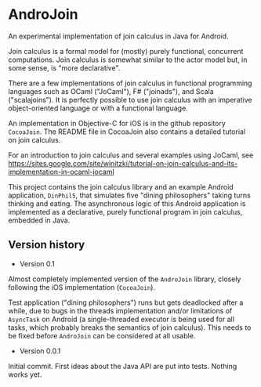 AndroJoin
=========

An experimental implementation of join calculus in Java for Android.

Join calculus is a formal model for (mostly) purely functional, concurrent computations. Join calculus is somewhat similar to the actor model but, in some sense, is "more declarative".

There are a few implementations of join calculus in functional programming languages such as OCaml ("JoCaml"), F# ("joinads"), and Scala ("scalajoins"). It is perfectly possible to use join calculus with an imperative object-oriented language or with a functional language.

An implementation in Objective-C for iOS is in the github repository `CocoaJoin`. The README file in CocoaJoin also contains a detailed tutorial on join calculus.

For an introduction to join calculus and several examples using JoCaml, see https://sites.google.com/site/winitzki/tutorial-on-join-calculus-and-its-implementation-in-ocaml-jocaml

This project contains the join calculus library and an example Android application, `DinPhil5`, that simulates five "dining philosophers" taking turns thinking and eating. The asynchronous logic of this Android application is implemented as a declarative, purely functional program in join calculus, embedded in Java.

Version history
---------------

* Version 0.1

Almost completely implemented version of the `AndroJoin` library, closely following the iOS implementation (`CocoaJoin`).

Test application ("dining philosophers") runs but gets deadlocked after a while, due to bugs in the threads implementation and/or limitations of `AsyncTask` on Android (a single-threaded executor is being used for all tasks, which probably breaks the semantics of join calculus). This needs to be fixed before `AndroJoin` can be considered at all usable.

* Version 0.0.1

Initial commit. First ideas about the Java API are put into tests. Nothing works yet.

